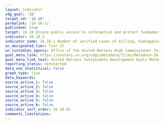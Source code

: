```yaml
---
layout: indicator
sdg_goal: '16'
target_id: '16.10'
permalink: /16-10-1/
published: true
target: 16.10 Ensure public access to information and protect fundamental freedoms, in accordance with national legislation and international agreements
indicator: 16.10.1
indicator_name: 16.10.1 Number of verified cases of killing, kidnapping, enforced disappearance, arbitrary detention and torture of journalists, associated media personnel, trade unionists and human rights advocates in the previous 12 months
un_designated_tier: Tier II
un_custodian_agency: Office of the United Nations High Commissioner for Human Rights (OHCHR)
goal_meta_link: https://unstats.un.org/sdgs/metadata/files/Metadata-16-10-01.pdf
goal_meta_link_text: United Nations Sustainable Development Goals Metadata (PDF 4.0 MB)
reporting_status: notstarted
data_non_statistical: false
graph_type: line
data_keywords:  
source_active_1: false
source_active_2: false
source_active_3: false
source_active_4: false
source_active_5: false
source_active_6: false
indicator_sort_order: 16-10-01
comments_limitations: 
---
```

